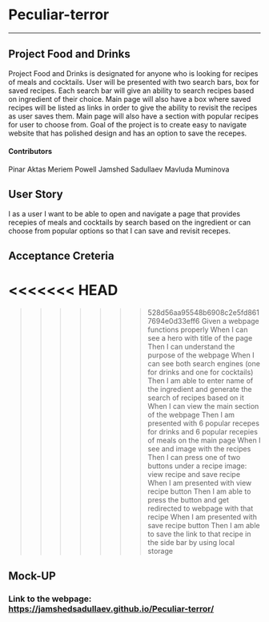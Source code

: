 # Peculiar-terror
---

## Project Food and Drinks

Project Food and Drinks is designated for anyone who is looking for recipes of meals and cocktails. User will be presented with two search bars, box for saved recipes. Each search bar will give an ability to search recipes based on ingredient of their choice. Main page will also have a box where saved recipes will be listed as links in order to give the ability to revisit the recipes as user saves them. Main page will also have a section with popular recipes for user to choose from. 
Goal of the project is to create easy to navigate website that has polished design and has an option to save the recepes.

#### Contributors 
Pinar Aktas
Meriem Powell
Jamshed Sadullaev
Mavluda Muminova



## User Story 

I as a user I want to be able to open and navigate a page that provides recepies  of meals and cocktails by search based on the ingredient or can choose from popular options so that I can save and revisit recepes. 

## Acceptance Creteria 

<<<<<<< HEAD
=======

>>>>>>> 528d56aa95548b6908c2e5fd8617694e0d33eff6
Given a webpage functions properly
When I can see a hero with title of the page
Then I can understand the purpose of the webpage 
When I can see both search engines (one for drinks and one for cocktails)
Then I am able to enter name of the  ingredient and generate the search of recipes based on it
When I can view the main section of the webpage
Then I am presented with 6 popular recepes for drinks and 6 popular recepies of meals on the main page 
When I see and image with the recipes  
Then I can press one of two buttons under a recipe image: view recipe and save recipe
When I am presented with view recipe button
Then I am able to press the button and get redirected to webpage with that recipe
When I am presented with save recipe button 
Then I am able to save the link to that recipe in the side bar by using local storage 

## Mock-UP


### Link to the webpage: https://jamshedsadullaev.github.io/Peculiar-terror/





